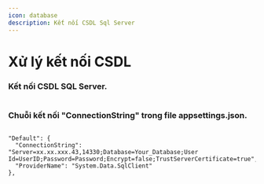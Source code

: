 ```yaml
---
icon: database
description: Kết nối CSDL Sql Server
---
```


# Xử lý kết nối CSDL

### Kết nối CSDL SQL Server.

<figure><img src="https://lh7-rt.googleusercontent.com/docsz/AD_4nXfDm4i-W3KipXb7x1-rh1wCuKZrm4AkZdd81rZoMycNHz2eU20We-T8uSBuiRlbiF3mQEKV_Yc463x-Jg93kh1L92q_d1KGNM5D1S21rjbGUkswJR5dJxRVGEqMW22PapYv2iid0zR6bevLMAQCpJQc34W-ED0DULtO4JrU?key=YCZZc6cavvO63WAAdUXzEA" alt=""><figcaption></figcaption></figure>

### Chuỗi kết nối "ConnectionString" trong file appsettings.json.

<figure><img src="https://lh7-rt.googleusercontent.com/docsz/AD_4nXc9_XZoshkYY5Hup_ffmMa0c6DOPlsYXVN08JSklBel_FIa1X5YbFq2Yzt74oDwj2NJQg05E16FuKvzy6ZDyucnInlaOlEZ90cgSskCQaUQ-CKEPY0gAJM3i9R7iwT5024Wtwm6WXlDNDVQLzuRprkrDkF7YKPgFqYD6OBC?key=YCZZc6cavvO63WAAdUXzEA" alt=""><figcaption></figcaption></figure>

```
"Default": {
  "ConnectionString": "Server=xx.xx.xxx.43,14330;Database=Your_Database;User Id=UserID;Password=Password;Encrypt=false;TrustServerCertificate=true",
  "ProviderName": "System.Data.SqlClient"
},
```
